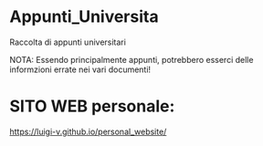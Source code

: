 # Appunti_Universita
Raccolta di appunti universitari

NOTA: Essendo principalmente appunti, potrebbero esserci delle informzioni errate nei vari documenti!

# SITO WEB personale:
https://luigi-v.github.io/personal_website/
